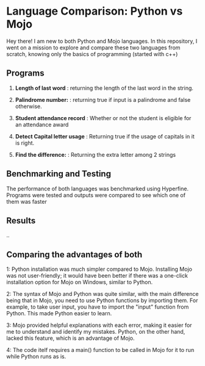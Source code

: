 # Language Comparison: Python vs Mojo

Hey there! I am new to both Python and Mojo languages. In this repository, I went on a mission to explore and compare these two languages from scratch, knowing only the basics of programming (started with c++)

## Programs

1. **Length of last word**
   : returning the length of the last word in the string.
   

3. **Palindrome number:**
   : returning true if input is a palindrome and false otherwise.
  

5. **Student attendance record**
   : Whether or not the student is eligible for an attendance award
   
 
7. **Detect Capital letter usage**
   : Returning true if the usage of capitals in it is right.
   

9. **Find the difference:**
   : Returning the extra letter among 2 strings
   

## Benchmarking and Testing

The performance of both languages was benchmarked using Hyperfine. Programs were tested and outputs were compared to see which one of them was faster 

## Results
..

## Comparing the advantages of both
1: Python installation was much simpler compared to Mojo. Installing Mojo was not user-friendly; it would have been better if there was a one-click installation option for Mojo on Windows, similar to Python.

2: The syntax of Mojo and Python was quite similar, with the main difference being that in Mojo, you need to use Python functions by importing them. For example, to take user input, you have to import the "input" function from Python. This made Python easier to learn.

3: Mojo provided helpful explanations with each error, making it easier for me to understand and identify my mistakes. Python, on the other hand, lacked this feature, which is an advantage of Mojo.

4: The code itelf requires a main() function to be called in Mojo for it to run while Python runs as is.


